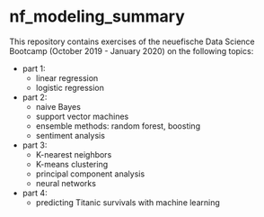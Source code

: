 # nf_modeling_summary

This repository contains exercises of the neuefische Data Science Bootcamp (October 2019 - January 2020) on the following topics:
- part 1:
  - linear regression
  - logistic regression
- part 2:
  - naive Bayes
  - support vector machines
  - ensemble methods: random forest, boosting
  - sentiment analysis
- part 3: 
  - K-nearest neighbors
  - K-means clustering
  - principal component analysis
  - neural networks
- part 4:
  - predicting Titanic survivals with machine learning

